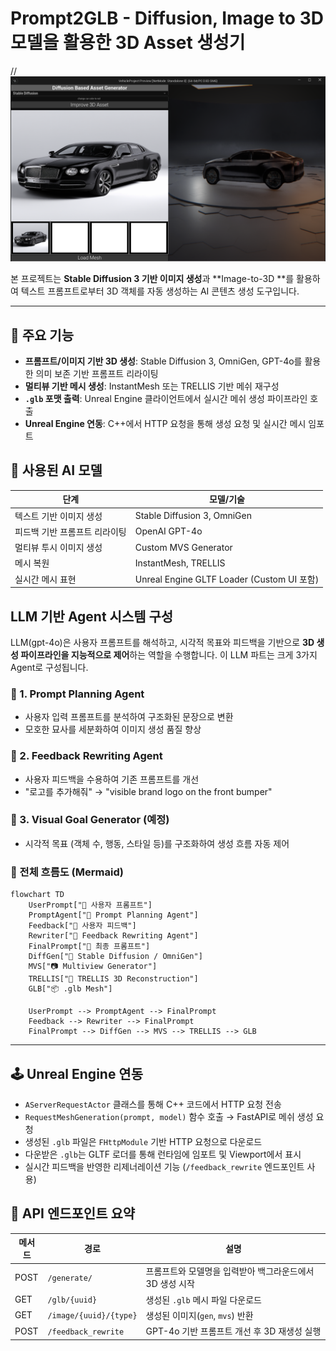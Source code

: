 # Prompt2GLB - Diffusion, Image to 3D 모델을 활용한 3D Asset 생성기

//![Main Banner](asset/app_client.png)

본 프로젝트는 **Stable Diffusion 3 기반 이미지 생성**과 **Image-to-3D **를 활용하여 텍스트 프롬프트로부터 3D 객체를 자동 생성하는 AI 콘텐츠 생성 도구입니다.

---
## 🔧 주요 기능

- **프롬프트/이미지 기반 3D 생성**: Stable Diffusion 3, OmniGen, GPT-4o를 활용한 의미 보존 기반 프롬프트 리라이팅
- **멀티뷰 기반 메시 생성**: InstantMesh 또는 TRELLIS 기반 메쉬 재구성
- **`.glb` 포맷 출력**: Unreal Engine 클라이언트에서 실시간 메쉬 생성 파이프라인 호출
- **Unreal Engine 연동**: C++에서 HTTP 요청을 통해 생성 요청 및 실시간 메시 임포트

## 🧠 사용된 AI 모델

| 단계 | 모델/기술 |
|------|-----------|
| 텍스트 기반 이미지 생성 | Stable Diffusion 3, OmniGen |
| 피드백 기반 프롬프트 리라이팅 | OpenAI GPT-4o |
| 멀티뷰 투시 이미지 생성 | Custom MVS Generator |
| 메시 복원 | InstantMesh, TRELLIS |
| 실시간 메시 표현 | Unreal Engine GLTF Loader (Custom UI 포함) |

## LLM 기반 Agent 시스템 구성
LLM(gpt-4o)은 사용자 프롬프트를 해석하고, 시각적 목표와 피드백을 기반으로 **3D 생성 파이프라인을 지능적으로 제어**하는 역할을 수행합니다. 이 LLM 파트는 크게 3가지 Agent로 구성됩니다.

### 🔹 1. Prompt Planning Agent
* 사용자 입력 프롬프트를 분석하여 구조화된 문장으로 변환
* 모호한 묘사를 세분화하여 이미지 생성 품질 향상

### 🔹 2. Feedback Rewriting Agent
* 사용자 피드백을 수용하여 기존 프롬프트를 개선
* "로고를 추가해줘" → "visible brand logo on the front bumper"

### 🔹 3. Visual Goal Generator (예정)
* 시각적 목표 (객체 수, 행동, 스타일 등)를 구조화하여 생성 흐름 자동 제어

### 🔄 전체 흐름도 (Mermaid)
```mermaid
flowchart TD
    UserPrompt["🧑 사용자 프롬프트"]
    PromptAgent["🧠 Prompt Planning Agent"]
    Feedback["📣 사용자 피드백"]
    Rewriter["🧠 Feedback Rewriting Agent"]
    FinalPrompt["📝 최종 프롬프트"]
    DiffGen["🎨 Stable Diffusion / OmniGen"]
    MVS["📷 Multiview Generator"]
    TRELLIS["🧱 TRELLIS 3D Reconstruction"]
    GLB["📦 .glb Mesh"]

    UserPrompt --> PromptAgent --> FinalPrompt
    Feedback --> Rewriter --> FinalPrompt
    FinalPrompt --> DiffGen --> MVS --> TRELLIS --> GLB
```
---

## 🕹 Unreal Engine 연동

- `AServerRequestActor` 클래스를 통해 C++ 코드에서 HTTP 요청 전송
- `RequestMeshGeneration(prompt, model)` 함수 호출 → FastAPI로 메쉬 생성 요청
- 생성된 `.glb` 파일은 `FHttpModule` 기반 HTTP 요청으로 다운로드
- 다운받은 `.glb`는 GLTF 로더를 통해 런타임에 임포트 및 Viewport에서 표시
- 실시간 피드백을 반영한 리제너레이션 기능 (`/feedback_rewrite` 엔드포인트 사용)

## 🧩 API 엔드포인트 요약

| 메서드 | 경로 | 설명 |
|--------|------|------|
| POST | `/generate/` | 프롬프트와 모델명을 입력받아 백그라운드에서 3D 생성 시작 |
| GET  | `/glb/{uuid}` | 생성된 `.glb` 메시 파일 다운로드 |
| GET  | `/image/{uuid}/{type}` | 생성된 이미지(`gen`, `mvs`) 반환 |
| POST | `/feedback_rewrite` | GPT-4o 기반 프롬프트 개선 후 3D 재생성 실행 |


